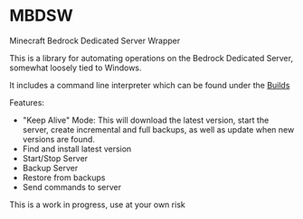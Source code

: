 # MBDSW
Minecraft Bedrock Dedicated Server Wrapper

This is a library for automating operations on the Bedrock Dedicated Server, somewhat loosely tied to Windows.

It includes a command line interpreter which can be found under the [Builds](https://github.com/pcaston2/MBDSW/tree/master/Builds)

Features:
- "Keep Alive" Mode: This will download the latest version, start the server, create incremental and full backups, as well as update when new versions are found.
- Find and install latest version
- Start/Stop Server
- Backup Server
- Restore from backups
- Send commands to server

This is a work in progress, use at your own risk
